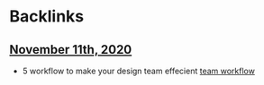 
# Backlinks
## [November 11th, 2020](<November 11th, 2020.md>)
- 5 workflow to make your design team effecient [team workflow](<team workflow.md>)

